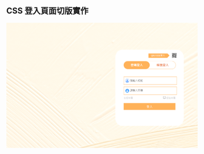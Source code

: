 CSS 登入頁面切版實作
---


![登入頁面切版](https://github.com/CHANGYU-WEN/Practice-css-login-page/blob/main/Practice-css-login/%E7%99%BB%E5%85%A5%E9%A0%81%E9%9D%A2%E5%88%87%E7%89%88.png)
